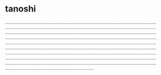 # tanoshi
.....................................................................................................................................................................................................................................................................................................................................................................................................................................................................................................................................................................................................................................................................................................................................................................................................................................................................................................................................................................................................................................................................................................................................................................................................................................